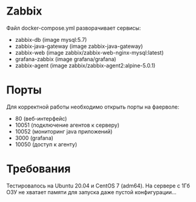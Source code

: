 # Zabbix
Файл docker-compose.yml разворачивает сервисы:
- zabbix-db (image mysql:5.7)
- zabbix-java-gateway (image zabbix-java-gateway)
- zabbix-web (image zabbix/zabbix-web-nginx-mysql:latest)
- grafana-zabbix (image grafana/grafana)
- zabbix-agent (image zabbix/zabbix-agent2:alpine-5.0.1)

# Порты
Для корректной работы необходимо открыть порты на фаерволе:
- 80 (веб-интерфейс)
- 10051 (подключение агентов к серверу)
- 10052 (мониторинг java приложений)
- 3000 (grafana)
- 10050 (доступ к агенту)

# Требования
Тестировалось на Ubuntu 20.04 и CentOS 7 (adm64). 
На сервере с 1Гб ОЗУ не хватает памяти для запуска даже пустой конфигурации...
